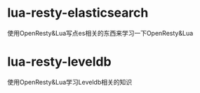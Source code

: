 # lua-resty-elasticsearch
使用OpenResty&amp;Lua写点es相关的东西来学习一下OpenResty&Lua

# lua-resty-leveldb
使用OpenResty&amp;Lua学习Leveldb相关的知识
